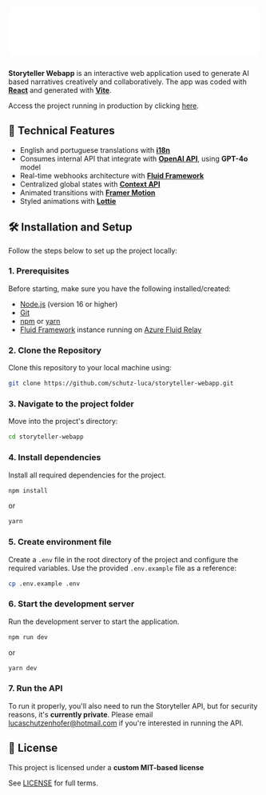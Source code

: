 <h1 align="center"><img src="./src/assets/storyteller-logo.png"/></h1>

**Storyteller Webapp** is an interactive web application used to generate AI based narratives creatively and collaboratively. The app was coded with **[React](https://react.dev/)** and generated with **[Vite](https://vite.dev/)**.

Access the project running in production by clicking [here](https://storyteller-webapp.vercel.app/).

## 🚀 Technical Features
- English and portuguese translations with **[i18n](https://www.i18next.com/)**
- Consumes internal API that integrate with **[OpenAI API](https://openai.com/api/)**, using **GPT-4o** model
- Real-time webhooks architecture with **[Fluid Framework](https://fluidframework.com/)**
- Centralized global states with **[Context API](https://react.dev/reference/react/createContext)**
- Animated transitions with **[Framer Motion](https://motion.dev/)**
- Styled animations with **[Lottie](https://lottiefiles.com/)**

## 🛠️ Installation and Setup

Follow the steps below to set up the project locally:

### 1. Prerequisites
Before starting, make sure you have the following installed/created:
- [Node.js](https://nodejs.org/) (version 16 or higher)
- [Git](https://git-scm.com/)
- [npm](https://www.npmjs.com/) or [yarn](https://yarnpkg.com/)
- [Fluid Framework](https://fluidframework.com/) instance running on [Azure Fluid Relay](https://azure.microsoft.com/en-us/products/fluid-relay)

### 2. Clone the Repository
Clone this repository to your local machine using:

```bash
git clone https://github.com/schutz-luca/storyteller-webapp.git
```

### 3. Navigate to the project folder
Move into the project's directory:

```bash
cd storyteller-webapp
```

### 4. Install dependencies
Install all required dependencies for the project.

```bash
npm install
```

or

```bash
yarn
```

### 5. Create environment file
Create a `.env` file in the root directory of the project and configure the required variables. Use the provided `.env.example` file as a reference:

```bash
cp .env.example .env
```

### 6. Start the development server
Run the development server to start the application.

```bash
npm run dev
```

or

```bash
yarn dev
```

### 7. Run the API
To run it properly, you'll also need to run the Storyteller API, but for security reasons, it's **currently private**. Please email lucaschutzenhofer@hotmail.com if you're interested in running the API.

## 📄 License

This project is licensed under a **custom MIT-based license**

See [LICENSE](./LICENSE) for full terms.